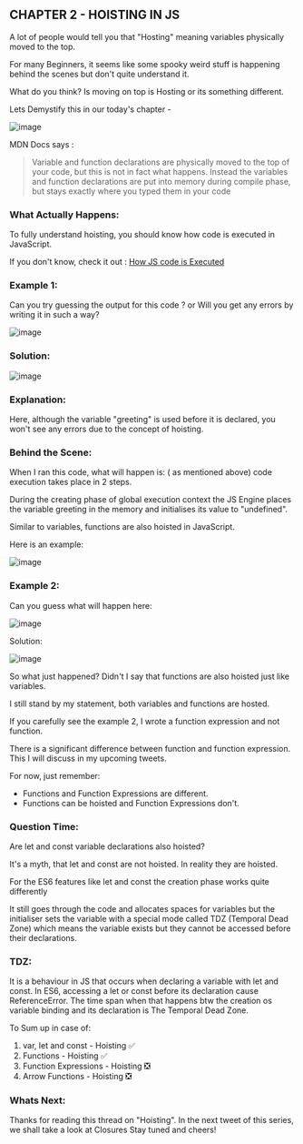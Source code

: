 ## CHAPTER 2 - HOISTING IN JS

A lot of people would tell you that "Hosting" meaning variables physically moved to the top. 

For many Beginners, it seems like some spooky weird stuff is happening behind the scenes but don't quite understand it.

What do you think? Is moving on top is Hosting or its something different. 

Lets Demystify this in our today's chapter -

![image](https://user-images.githubusercontent.com/42679346/127195623-65e9a553-7f5a-4928-b687-2ec50e73033b.png)

MDN Docs says :
> Variable and function declarations are physically moved to the top of your code, but this is not in fact what happens.
>  Instead the variables and function declarations are put into memory during compile phase, but stays exactly where you typed them in your code

### What Actually Happens:

To fully understand hoisting,  you should know how code is executed in JavaScript. 

If you don't know, check it out : [How JS code is Executed](https://twitter.com/smileguptaaa/status/1418976271913021440?s=20)

### Example 1:

Can you try guessing  the output for this code ? or Will you get any errors by writing it in such a way?

![image](https://user-images.githubusercontent.com/42679346/127196176-48fb02a5-f423-41e4-ba4d-03947acd2afa.png)


### Solution:

![image](https://user-images.githubusercontent.com/42679346/127196203-3793c92a-1864-4214-93af-e08791c1e31a.png)

### Explanation:

Here, although the variable "greeting" is used before it is declared, you won't see any errors due to the concept of hoisting.

### Behind the Scene:

When I ran this code, what will happen is: ( as mentioned above) code execution takes place in 2 steps.

During the creating phase of global execution context the JS Engine places the variable greeting in the memory and initialises its value to "undefined".

Similar to variables, functions are also hoisted in JavaScript.

Here is an example:

![image](https://user-images.githubusercontent.com/42679346/127196785-e0d4edb7-cea1-4f2f-bd5a-410302a559c0.png)


### Example 2:
Can you guess what will happen here:

![image](https://user-images.githubusercontent.com/42679346/127196893-64a855d1-2f96-4179-8aed-ffc6fb832b83.png)


Solution:

![image](https://user-images.githubusercontent.com/42679346/127196967-aa623879-9113-44f9-b39a-9854bd82180e.png)

So what just happened? Didn't I say that functions are also hoisted just like variables. 

I still stand by my statement, both variables and functions are hosted.

If you carefully see the example 2, I wrote a function expression and not function.


There is a significant difference between function and function expression. This I will discuss in my upcoming tweets.

For now, just remember: 
- Functions and Function Expressions are different. 
- Functions can be hoisted and Function Expressions don't.


### Question Time:

Are let and const variable declarations also hoisted?

It's a myth, that let and const are not hoisted.  In reality they are hoisted. 

For the ES6 features like let and const the creation phase works quite differently

It still goes through the code and allocates spaces for variables but the initialiser sets the variable with a special mode called TDZ (Temporal Dead Zone) which means the variable exists but they cannot be accessed before their declarations.

### TDZ: 

It is a behaviour in JS that occurs when declaring a variable with let and const. In ES6, accessing a let or const before its declaration cause ReferenceError. The time span when that happens btw the creation os variable binding and its declaration is The Temporal Dead Zone.

To Sum up in case of:
1) var, let and const  - Hoisting ✅
2) Functions -  Hoisting ✅
3) Function Expressions - Hoisting ❎
4) Arrow Functions - Hoisting ❎

### Whats Next: 
Thanks for reading this thread on "Hoisting". In the next tweet of this series, we shall take a look at Closures
Stay tuned and cheers! 





